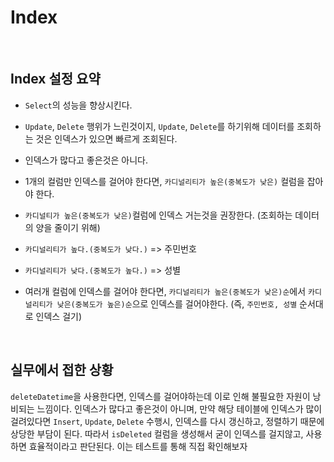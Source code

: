 # Index

<br>

## Index 설정 요약

- `Select`의 성능을 향상시킨다.

- `Update`, `Delete` 행위가 느린것이지, `Update`, `Delete`를 하기위해 데이터를 조회하는 것은 인덱스가 있으면 빠르게 조회된다.

- 인덱스가 많다고 좋은것은 아니다.

- 1개의 컬럼만 인덱스를 걸어야 한다면, `카디널리티가 높은(중복도가 낮은)` 컬럼을 잡아야 한다.

- `카디널티가 높은(중복도가 낮은)`컬럼에 인덱스 거는것을 권장한다. (조회하는 데이터의 양을 줄이기 위해)

- `카디널리티가 높다.(중복도가 낮다.)` => 주민번호

- `카디널리티가 낮다.(중복도가 높다.)` => 성별

- 여러개 컬럼에 인덱스를 걸어야 한다면, `카디널리티가 높은(중복도가 낮은)순`에서 `카디널리티가 낮은(중복도가 높은)순`으로 인덱스를 걸어야한다. (즉, `주민번호, 성별` 순서대로 인덱스 걸기)

<br>

## 실무에서 접한 상황

`deleteDatetime`을 사용한다면, 인덱스를 걸어야하는데 이로 인해 불필요한 자원이 낭비되는 느낌이다. 인덱스가 많다고 좋은것이 아니며, 만약 해당 테이블에 인덱스가 많이 걸려있다면 `Insert`, `Update`, `Delete` 수행시, 인덱스를 다시 갱신하고, 정렬하기 때문에 상당한 부담이 된다. 따라서 `isDeleted` 컬럼을 생성해서 굳이 인덱스를 걸지않고, 사용하면 효율적이라고 판단된다. 이는 테스트를 통해 직접 확인해보자
